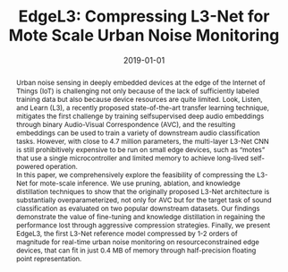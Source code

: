 ---
layout: default-publication
title: "EdgeL3: Compressing L3-Net for Mote Scale Urban Noise Monitoring"
collection: publications
permalink: /publications/2019-01-01-kumari2019edgel3
abstract: "Urban noise sensing in deeply embedded devices at the edge of the Internet of Things (IoT) is challenging not only because of the lack of sufficiently labeled training data but also because device resources are quite limited. Look, Listen, and Learn (L3), a recently proposed state-of-the-art transfer learning technique, mitigates the first challenge by training selfsupervised deep audio embeddings through binary Audio-Visual Correspondence (AVC), and the resulting embeddings can be used to train a variety of downstream audio classification tasks. However, with close to 4.7 million parameters, the multi-layer L3-Net CNN is still prohibitively expensive to be run on small edge devices, such as &#8220;motes&#8221; that use a single microcontroller and limited memory to achieve long-lived self-powered operation.\n\n In this paper, we comprehensively explore the feasibility of compressing the L3-Net for mote-scale inference. We use pruning, ablation, and knowledge distillation techniques to show that the originally proposed L3-Net architecture is substantially overparameterized, not only for AVC but for the target task of sound classification as evaluated on two popular downstream datasets. Our findings demonstrate the value of fine-tuning and knowledge distillation in regaining the performance lost through aggressive compression strategies. Finally, we present EdgeL3, the first L3-Net reference model compressed by 1-2 orders of magnitude for real-time urban noise monitoring on resourceconstrained edge devices, that can fit in just 0.4 MB of memory through half-precision floating point representation."
date: 2019-01-01
venue: 'Workshop on Parallel AI and Systems for the Edge (PAISE)'
paperurl: '/files/kumari2019edgel3.pdf'
image: '/assets/images/kumari2019edgel3.png'
imagewidth: 66.0
code: 'https://github.com/ksangeeta2429/edgel3'
codename: 'EdgeL3 python package'
categories: 
  - Sound Event Detection
  - Representation Learning
citation: 'Kumari, S., Roy, D., Cartwright, M., Bello, J.P., Arora, A. EdgeL3: Compressing L3-Net for Mote Scale Urban Noise Monitoring. In <i>Proceedings of the Workshop on Parallel AI and Systems for the Edge (PAISE)</i>, 2019.'
author_profile: true
---